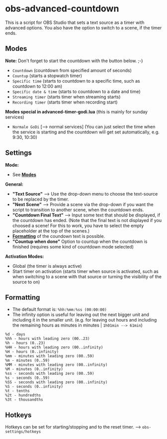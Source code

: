 # obs-advanced-countdown

This is a script for OBS Studio that sets a text source as a timer with advanced options. You also have the option to switch to a scene, if the timer ends. 

## Modes
**Note:** Don't forget to start the countdown with the button below. ;-)
- ``Countdown`` (countdown from specified amount of seconds)  
- ``Countup`` (starts a stopwatch timer)  
- ``Specific time`` (starts to countdown to a specific time, such as countdown to 12:00 am)  
- ``Specific date & time`` (starts to countdown to a date and time)  
- ``Streaming timer`` (starts timer when streaming starts)  
- ``Recording timer`` (starts timer when recording start)

**Modes special in advanced-timer-godi.lua** (this is mainly for sunday services)
- ``Normale GoDi`` [--> normal services] (You can just select the time when the service is starting and the countdown will get set automatically, e.g. 9:30, 10:30) 

## Settings
**Mode:**
- See **[Modes](#Modes)**

**General:**
- **"Text Source"** --> Use the drop-down menu to choose the text-source to be replaced by the timer.
- **"Next Scene"** --> Provide a scene via the drop-down if you want the script to transition to another scene, when the countdown ends.
- **"Countdown Final Text"** --> Input some text that should be displayed, if the countdown has ended. (Note that the final text is not displayed if you choosed a scene! For this to work, you have to select the empty placeholder at the top of the scenes.)
- **[Formatting](#Formatting)** of the coundown text is possible.
- **"Countup when done"** Option to countup when the countdown is finished (requires some kind of countdown mode selected)

**Activation Modes:**
- Global (the timer is always active)  
- Start timer on activation (starts timer when source is activated, such as when switching to a scene with that source or turning the visibility of the source to on)  

## Formatting 
- The default format is: ``%hh:%mm:%ss (00:00:00)``
- The infinity option is useful for leaving out the next bigger unit and including it in the smaller unit. (e.g. for leaving out hours and including the remaining hours as minutes in minutes | ``1h01min --> 61min``)


```
%d - days
%hh - hours with leading zero (00..23)
%h - hours (0..23)
%HH - hours with leading zero (00..infinity)
%H - hours (0..infinity)
%mm - minutes with leading zero (00..59)
%m - minutes (0..59)
%MM - minutes with leading zero (00..infinity)
%M - minutes (0..infinity) 
%ss - seconds with leading zero (00..59)
%s - seconds (0..59)
%SS - seconds with leading zero (00..infinity)
%S - seconds (0..infinity)
%t - tenths
%2t - hundredths
%3t - thousandths
```


## Hotkeys
Hotkeys can be set for starting/stopping and to the reset timer. --> `obs-settings/hotkeys`